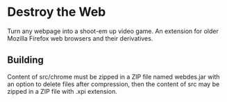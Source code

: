 # Destroy the Web
Turn any webpage into a shoot-em up video game. An extension for older Mozilla Firefox web browsers and their derivatives.

## Building
Content of src/chrome must be zipped in a ZIP file named webdes.jar with an option to delete files after compression, then the content of src may be zipped in a ZIP file with .xpi extension.

